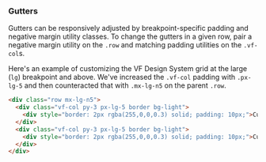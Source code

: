 
### Gutters

Gutters can be responsively adjusted by breakpoint-specific padding and negative margin utility classes. To change the gutters in a given row, pair a negative margin utility on the `.row` and matching padding utilities on the `.vf-col`s.

Here's an example of customizing the VF Design System grid at the large (`lg`) breakpoint and above. We've increased the `.vf-col` padding with `.px-lg-5` and then counteracted that with `.mx-lg-n5` on the parent `.row`.

```html
<div class="row mx-lg-n5">
  <div class="vf-col py-3 px-lg-5 border bg-light">
    <div style="border: 2px rgba(255,0,0,0.3) solid; padding: 10px;">Custom column padding</div>
  </div>
  <div class="vf-col py-3 px-lg-5 border bg-light">
    <div style="border: 2px rgba(255,0,0,0.3) solid; padding: 10px;">Custom column padding</div>
  </div>
</div>
```
